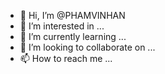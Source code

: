 - 👋 Hi, I’m @PHAMVINHAN
- 👀 I’m interested in ...
- 🌱 I’m currently learning ...
- 💞️ I’m looking to collaborate on ...
- 📫 How to reach me ...

<!---
PHAMVINHAN/PHAMVINHAN is a ✨ special ✨ repository because its `README.md` (this file) appears on your GitHub profile.
You can click the Preview link to take a look at your changes.
--->
